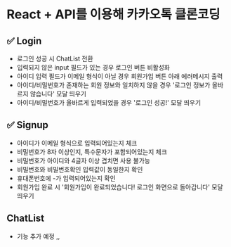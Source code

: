 # React + API를 이용해 카카오톡 클론코딩

## ✅ Login

- 로그인 성공 시 ChatList 전환
- 입력되지 않은 input 필드가 있는 경우 로그인 버튼 비활성화
- 아이디 입력 필드가 이메일 형식이 아닐 경우 회원가입 버튼 아래 에러메시지 출력
- 아이디/비밀번호가 존재하는 회원 정보와 일치하지 않을 경우 '로그인 정보가 올바르지 않습니다' 모달 띄우기
- 아이디/비밀번호가 올바르게 입력되었을 경우 '로그인 성공!' 모달 띄우기

## ✅ Signup

- 아이디가 이메일 형식으로 입력되어있는지 체크
- 비밀번호가 8자 이상인지, 특수문자가 포함되어있는지 체크
- 비밀번호가 아이디와 4글자 이상 겹치면 사용 불가능
- 비밀번호와 비밀번호확인 입력값이 동일한지 확인
- 휴대폰번호에 -가 입력되어있는지 확인
- 회원가입 완료 시 '회원가입이 완료되었습니다! 로그인 화면으로 돌아갑니다' 모달 띄우기

## ChatList

- 기능 추가 예정 ,,
